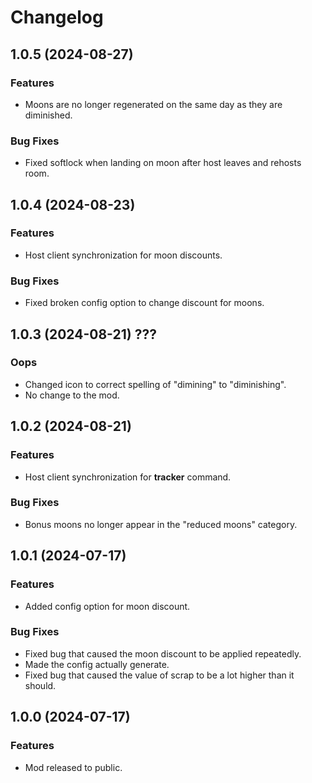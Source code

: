 # Changelog

## 1.0.5 (2024-08-27)

### Features
* Moons are no longer regenerated on the same day as they are diminished.

### Bug Fixes
* Fixed softlock when landing on moon after host leaves and rehosts room.

## 1.0.4 (2024-08-23)

### Features
* Host client synchronization for moon discounts.

### Bug Fixes
* Fixed broken config option to change discount for moons.

## 1.0.3 (2024-08-21) ???

### Oops
* Changed icon to correct spelling of "dimining" to "diminishing".
* No change to the mod.

## 1.0.2 (2024-08-21)

### Features
* Host client synchronization for **tracker** command.

### Bug Fixes
* Bonus moons no longer appear in the "reduced moons" category.

## 1.0.1 (2024-07-17)

### Features
* Added config option for moon discount.

### Bug Fixes
* Fixed bug that caused the moon discount to be applied repeatedly.
* Made the config actually generate.
* Fixed bug that caused the value of scrap to be a lot higher than it should.

## 1.0.0 (2024-07-17)

### Features

* Mod released to public.
